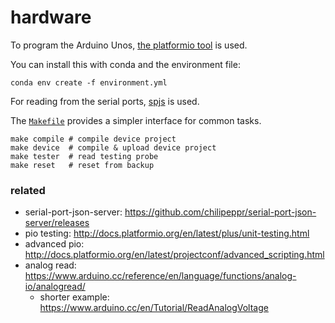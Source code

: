 # hardware

To program the Arduino Unos, [the platformio tool][pio] is used.

You can install this with conda and the environment file:

    conda env create -f environment.yml

For reading from the serial ports, [spjs][spjs] is used.

The [`Makefile`][mk] provides a simpler interface for common tasks.

    make compile # compile device project
    make device  # compile & upload device project
    make tester  # read testing probe
    make reset   # reset from backup

### related

* serial-port-json-server: https://github.com/chilipeppr/serial-port-json-server/releases
* pio testing: http://docs.platformio.org/en/latest/plus/unit-testing.html
* advanced pio: http://docs.platformio.org/en/latest/projectconf/advanced_scripting.html
* analog read: https://www.arduino.cc/reference/en/language/functions/analog-io/analogread/
  * shorter example: https://www.arduino.cc/en/Tutorial/ReadAnalogVoltage

[spjs]: https://github.com/chilipeppr/serial-port-json-server
[pio]: https://github.com/platformio/platformio-core
[mk]: ./Makefile
